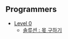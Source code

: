 ## Programmers
  + [Level 0](https://school.programmers.co.kr/learn/challenges?order=acceptance_desc&page=1&levels=0&languages=python3)
      + [솔루션 : 몫 구하기](https://github.com/injae97/Algorithm/blob/master/Programmers/Quotient.py)